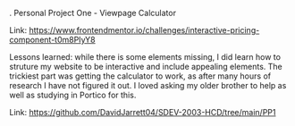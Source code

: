 . Personal Project One - Viewpage Calculator

Link: https://www.frontendmentor.io/challenges/interactive-pricing-component-t0m8PIyY8

Lessons learned: while there is some elements missing, I did learn how to struture my website to be interactive and include appealing elements. The trickiest part was getting the calculator to work, as after many hours of research I have not figured it out. I loved asking my older brother to help as well as studying in Portico for this.

Link: https://github.com/DavidJarrett04/SDEV-2003-HCD/tree/main/PP1
